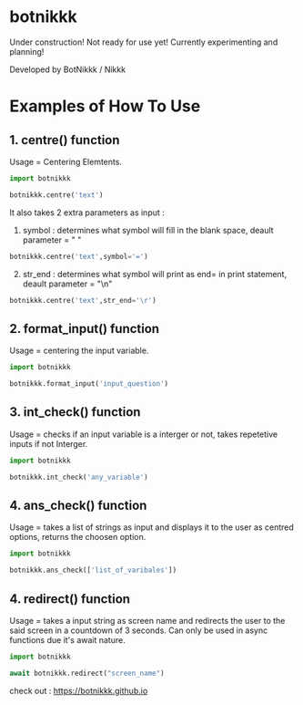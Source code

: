 
# botnikkk  

Under construction! Not ready for use yet! Currently experimenting and planning!

Developed by BotNikkk / Nikkk

# Examples of How To Use

## 1. centre() function

Usage = Centering Elemtents.

```python
import botnikkk

botnikkk.centre('text')
```

It also takes 2 extra parameters as input :

1. symbol : determines what symbol will fill in the blank space, deault parameter = " "

```python
botnikkk.centre('text',symbol='=')
```

2. str_end : determines what symbol will print as end= in print statement, deault parameter = "\n"

```python
botnikkk.centre('text',str_end='\r')
```

## 2. format_input() function

Usage = centering the input variable.

```python
import botnikkk

botnikkk.format_input('input_question')
```

## 3. int_check() function

Usage = checks if an input variable is a interger or not, takes repetetive inputs if not Interger.

```python
import botnikkk

botnikkk.int_check('any_variable')
```

## 4. ans_check() function

Usage = takes a list of strings as input and displays it to the user as centred options, returns the choosen option. 

```python
import botnikkk

botnikkk.ans_check(['list_of_varibales'])
```

## 4. redirect() function

Usage = takes a input string as screen name and redirects the user to the said screen in a countdown of 3 seconds. Can only be used in async functions due it's await nature.

```python
import botnikkk

await botnikkk.redirect("screen_name")
```

check out : https://botnikkk.github.io